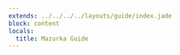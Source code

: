 ```yaml
---
extends: ../../../../layouts/guide/index.jade
block: content
locals:
  title: Mazurka Guide
---
```

